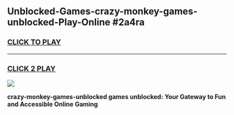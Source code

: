 
## Unblocked-Games-crazy-monkey-games-unblocked-Play-Online #2a4ra
<h3>
<a href="https://news.freeplayer.one?title=crazy-monkey-games-unblocked&ref=3">CLICK TO PLAY</a></h3>
<hr>

<h3>
<a href="https://news.freeplayer.one?title=crazy-monkey-games-unblocked&ref=3">CLICK 2 PLAY</a>
  
</h3>

<a href="https://news.freeplayer.one?title=crazy-monkey-games-unblocked&ref=3"><img src="https://clearcache.store/games.png"></a>


**crazy-monkey-games-unblocked games unblocked: Your Gateway to Fun and Accessible Online Gaming**
